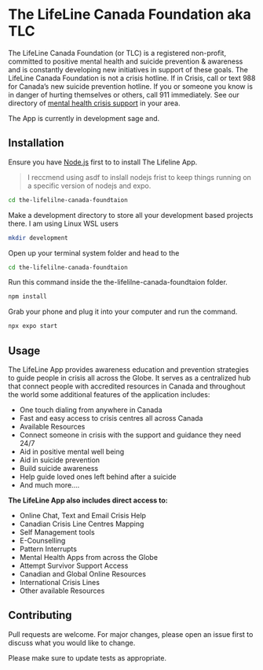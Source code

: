 # The LifeLine Canada Foundation aka TLC

The LifeLine Canada Foundation (or TLC) is a registered non-profit, committed to positive mental health and suicide prevention & awareness and is constantly developing new initiatives in support of these goals. The LifeLine Canada Foundation is not a crisis hotline. If in Crisis, call or text 988 for Canada’s new suicide prevention hotline. If you or someone you know is in danger of hurting themselves or others, call 911 immediately. See our directory of [mental health crisis support](https://thelifelinecanada.ca/incrisisneedhelp/) in your area.

The App is currently in development sage and.

## Installation

Ensure you have [Node.js](https://nodejs.org/en/download/package-manager) first to to install The Lifeline App. 
> I reccmend using asdf to inslall nodejs frist to keep things running on a specific version of nodejs and expo.
```bash
cd the-lifelilne-canada-foundtaion
```
Make a development directory to store all your development based projects there. I am using Linux WSL users 
```bash
mkdir development
```
Open up your terminal system folder and head to the 
```bash
cd the-lifelilne-canada-foundtaion
```
Run this command inside the the-lifelilne-canada-foundtaion folder.
```bash
npm install 
```

Grab your phone and plug it into your computer and run the command.
```bash
npx expo start
```

## Usage

The LifeLine App provides awareness education and prevention strategies to guide people in crisis all across the Globe. It serves as a centralized hub that connect people with accredited resources in Canada and throughout the world some additional features of the application includes:

- One touch dialing from anywhere in Canada
- Fast and easy access to crisis centres all across Canada
- Available Resources
- Connect someone in crisis with the support and guidance they need 24/7
- Aid in positive mental well being
- Aid in suicide prevention
- Build suicide awareness
- Help guide loved ones left behind after a suicide
- And much more….

**The LifeLine App also includes direct access to:**

- Online Chat, Text and Email Crisis Help
- Canadian Crisis Line Centres Mapping
- Self Management tools
- E-Counselling
- Pattern Interrupts
- Mental Health Apps from across the Globe
- Attempt Survivor Support Access
- Canadian and Global Online Resources
- International Crisis Lines
- Other available Resources

## Contributing

Pull requests are welcome. For major changes, please open an issue first
to discuss what you would like to change.

Please make sure to update tests as appropriate.
